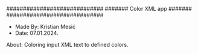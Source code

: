 #############################
####### Color XML app #######
#############################
- Made By: Kristian Mesić
- Date: 07.01.2024.

About: 
Coloring input XML text to defined colors.

